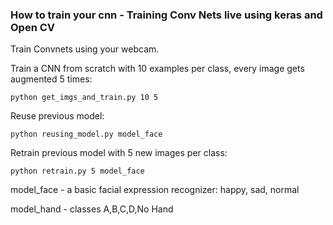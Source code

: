 ###  How to train your cnn - Training Conv Nets live using keras and Open CV

Train Convnets using your webcam.

Train a CNN from scratch with 10 examples per class, every image gets augmented 5 times:

    python get_imgs_and_train.py 10 5


Reuse previous model:
  
    python reusing_model.py model_face
    
Retrain previous model with 5 new images per class:

    python retrain.py 5 model_face

model_face - a basic facial expression recognizer: happy, sad, normal

model_hand - classes A,B,C,D,No Hand


